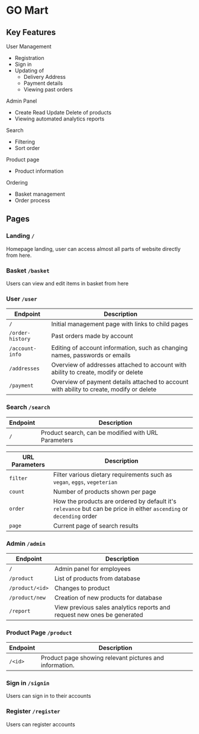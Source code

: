 # GO Mart

## Key Features

User Management  
- Registration  
- Sign in  
- Updating of 
	- Delivery Address  
	- Payment details  
	- Viewing past orders  

Admin Panel  
- Create Read Update Delete of products  
- Viewing automated analytics reports  

Search  
- Filtering  
- Sort order  

Product page  
- Product information  

Ordering  
- Basket management  
- Order process

## Pages

### Landing `/`

Homepage landing, user can access almost all parts of website directly from here. 

### Basket `/basket`

Users can view and edit items in basket from here

### User `/user`

| Endpoint         | Description                                                                              |
|------------------|------------------------------------------------------------------------------------------|
| `/`              | Initial management page with links to child pages                                        |
| `/order-history` | Past orders made by account                                                              |
| `/account-info`  | Editing of account information, such as changing names, passwords or emails              |
| `/addresses`     | Overview of addresses attached to account with ability to create, modify or delete       |
| `/payment`       | Overview of payment details attached to account with ability to create, modify or delete |

### Search `/search`

| Endpoint | Description                                         |
|----------|-----------------------------------------------------|
| `/`      | Product search, can be modified with URL Parameters |

| URL Parameters | Description                                                                                                          |
|----------------|----------------------------------------------------------------------------------------------------------------------|
| `filter`       | Filter various dietary requirements such as `vegan`, `eggs`, `vegeterian`                                            |
| `count`        | Number of products shown per page                                                                                    |
| `order`        | How the products are ordered by default it's `relevance` but can be price in either `ascending` or `decending` order |
| `page`         | Current page of search results                                                                                       |

### Admin `/admin`

| Endpoint        | Description                                                             |
|-----------------|-------------------------------------------------------------------------|
| `/`             | Admin panel for employees                                               |
| `/product`      | List of products from database                                          |
| `/product/<id>` | Changes to product                                                      |
| `/product/new`  | Creation of new products for database                                   |
| `/report`       | View previous sales analytics reports and request new ones be generated |

### Product Page `/product`

| Endpoint | Description                                             |
|----------|---------------------------------------------------------|
| `/<id>`  | Product page showing relevant pictures and information. |

### Sign in `/signin`

Users can sign in to their accounts

### Register `/register`

Users can register accounts
